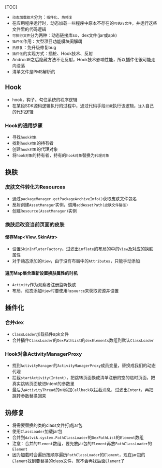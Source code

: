 [TOC]

* `动态加载技术`分为：`插件化`、`热修复`
* 在应用程序运行时，动态加载一些程序中原本不存在的`可执行文件`，并运行这些文件里的代码逻辑
* `可执行文件`分为两种：动态链接库so，dex文件(jar或apk)
* `插件化`作用：大型项目功能模块间解耦
* `热修复`：免升级修复bug
* `插件化`的实现方式：插桩、Hook技术、反射
* Android9之后隐藏方法不让反射，Hook技术影响性能，所以插件化很可能走向没落
* 清单文件是PMS解析的

## Hook
* hook，钩子。勾住系统的程序逻辑
* 在某段SDK源码逻辑执行的过程中，通过代码手段`拦截`执行该逻辑，`注入`自己的代码逻辑

### Hook的通用步骤
* 寻找`hook对象`
* 找到`hook对象`的持有者
* 创建`hook对象`的代理对象
* 将`hook对象`的持有者，持有的`hook对象`替换为`代理对象`

## 换肤
### 皮肤文件转化为Resources
* 通过`packageManager.getPackageArchiveInfo()`获取皮肤文件包名
* 反射创建`AssetManager`实例，调用`addAssetPath(皮肤文件路径)`
* 创建`Resource(AssetManager)`实例

### 换肤后改变当前页面的皮肤
#### 储存Map<View, SkinAttr>
* 设置`SkinInflaterFactory`，过滤出`inflate`的布局的中的`View`及对应的换肤属性
* 对于动态添加的`View`，由于没有布局中的`Attributes`，只能手动添加

#### 遍历Map集合重新设置换肤属性的时机
* `Activity`作为观察者注册监听换肤
* 布局、动态添加`View`时要使用`Resource`来获取资源并设置

## 插件化
### 合并dex
* `ClassLoader`加载插件apk文件
* 合并插件`ClassLoader`的`DexPathList`的`dexElements`数组到默认`ClassLoader`

### Hook对象ActivityManagerProxy
* 找到`ActivityManager`的`ActivityManagerProxy`成员变量，替换成我们的动态代理
* 拦截`startActivity(Intent)`，把跳转页面换成清单注册的空的临时页面，把真实跳转页面放进Intent的参数里
* 最后为`ActivityThread`的`mH`添加`Callback`以拦截消息，过滤出`Intent`，再把跳转参数替换回来

## 热修复
* 将需要替换的类的class文件打成jar包
* 使用`ClassLoader`加载jar包
* 合并到`dalvik.system.PathClassLoader`的`DexPathList`的`Element`数组
* 注意：合并的`Element`数组，要先放jar包的`Element`再放`PathClassLoader`的`Element`
* 因为加载时会遍历按顺序遍历`PathClassLoader`的`Element`，现在jar包的`Element`找到要替换的class文件，就不会再找后面`Element`了